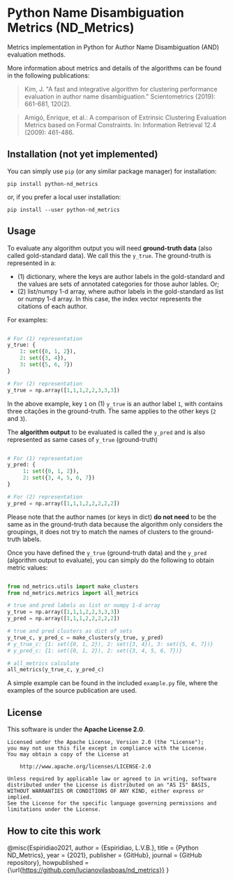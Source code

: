 # Python Name Disambiguation Metrics (ND_Metrics)

Metrics implementation in Python for Author Name Disambiguation (AND) evaluation methods.

More information about metrics and details of the algorithms can be found in the following publications:

> Kim, J. "A fast and integrative algorithm for clustering performance evaluation in author name disambiguation." Scientometrics (2019): 661-681, 120(2).

> Amigó, Enrique, et al.: A comparison of Extrinsic Clustering Evaluation Metrics based on Formal Constraints. In: Information Retrieval 12.4 (2009): 461-486.


## Installation (not yet implemented)

You can simply use `pip` (or any similar package manager) for installation:

    pip install python-nd_metrics

or, if you prefer a local user installation:

    pip install --user python-nd_metrics

## Usage

To evaluate any algorithm output you will need **ground-truth data** (also called gold-standard data). We call this the `y_true`. The ground-truth is represented in a:

- (1) dictionary, where the keys are author labels in the gold-standard and the values are sets of annotated categories for those auhor lables. Or; 
- (2) list/numpy 1-d array, where author labels in the gold-standard as list or numpy 1-d array. In this case, the index vector represents the citations of each author.


For examples:


```python

# For (1) representation
y_true: {
    1: set({0, 1, 2}), 
    2: set({3, 4}), 
    3: set({5, 6, 7})
}

# For (2) representation
y_true = np.array([1,1,1,2,2,3,3,3])


```

In the above example, key `1` on (1) `y_true` is an author label `1`, with contains three citações in the ground-truth. The same applies to the other keys (`2` and `3`).


The **algorithm output** to be evaluated is called the `y_pred` and is also represented as same cases of `y_true` (ground-truth) 


```python

# For (1) representation
y_pred: {
     1: set({0, 1, 2}), 
     2: set({3, 4, 5, 6, 7})
}

# For (2) representation
y_pred = np.array([1,1,1,2,2,2,2,2])


```


Please note that the author names (or keys in dict) **do not need** to be the same as in the ground-truth data because the algorithm only considers the groupings, it does not try to match the names of clusters to the ground-truth labels.


Once you have defined the `y_true` (ground-truth data) and the `y_pred` (algorithm output to evaluate), you can simply do the following to obtain metric values:


```python

from nd_metrics.utils import make_clusters
from nd_metrics.metrics import all_metrics

# true and pred labels as list or numpy 1-d array
y_true = np.array([1,1,1,2,2,3,3,3])
y_pred = np.array([1,1,1,2,2,2,2,2])

# true and pred clusters as dict of sets
y_true_c, y_pred_c = make_clusters(y_true, y_pred)
# y_true_c: {1: set({0, 1, 2}), 2: set({3, 4}), 3: set({5, 6, 7})}
# y_pred_c: {1: set({0, 1, 2}), 2: set({3, 4, 5, 6, 7})}

# all_metrics calculate
all_metrics(y_true_c, y_pred_c)


```



A simple example can be found in the included `example.py` file, where the examples of the source publication are used.

## License

This software is under the **Apache License 2.0**.

    Licensed under the Apache License, Version 2.0 (the "License");
    you may not use this file except in compliance with the License.
    You may obtain a copy of the License at

        http://www.apache.org/licenses/LICENSE-2.0

    Unless required by applicable law or agreed to in writing, software
    distributed under the License is distributed on an "AS IS" BASIS,
    WITHOUT WARRANTIES OR CONDITIONS OF ANY KIND, either express or implied.
    See the License for the specific language governing permissions and
    limitations under the License.



## How to cite this work

@misc{Espiridiao2021,
  author = {Espiridiao, L.V.B.},
  title = {Python ND_Metrics},
  year = {2021},
  publisher = {GitHub},
  journal = {GitHub repository},
  howpublished = {\url{https://github.com/lucianovilasboas/nd_metrics}}
}
